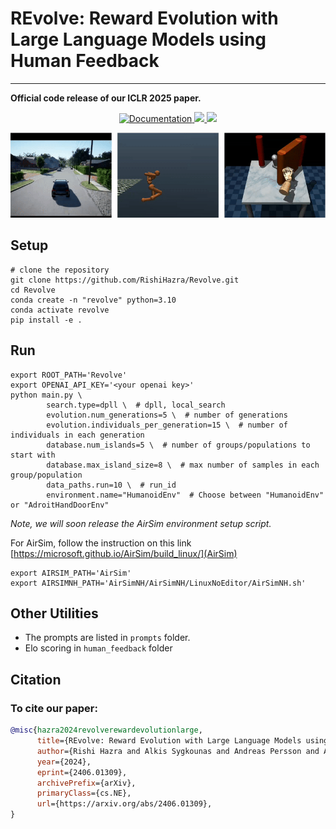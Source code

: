 # REvolve: Reward Evolution with Large Language Models using Human Feedback
******************************************************
**Official code release of our ICLR 2025 paper.**

<p align="center">
    <a href="https://rishihazra.github.io/REvolve/" target="_blank">
        <img alt="Documentation" src="https://img.shields.io/website/https/rishihazra.github.io/EgoTV?down_color=red&down_message=offline&up_message=link">
    </a>
    <a href="https://arxiv.org/abs/2406.01309" target="_blank">
        <img src="https://img.shields.io/badge/arXiv-2406.01309-red">
    </a>
    <a href="https://arxiv.org/pdf/2406.01309">
        <img src="https://img.shields.io/badge/Downloads-PDF-blue">
    </a>
</p>

<p align="center">
  <img src="revolve.gif" alt="egoTV">
</p>

## Setup
```shell
# clone the repository 
git clone https://github.com/RishiHazra/Revolve.git
cd Revolve
conda create -n "revolve" python=3.10
conda activate revolve
pip install -e .
```

## Run
```shell
export ROOT_PATH='Revolve'
export OPENAI_API_KEY='<your openai key>'
python main.py \ 
        search.type=dpll \  # dpll, local_search 
        evolution.num_generations=5 \  # number of generations
        evolution.individuals_per_generation=15 \  # number of individuals in each generation
        database.num_islands=5 \  # number of groups/populations to start with
        database.max_island_size=8 \  # max number of samples in each group/population
        data_paths.run=10 \  # run_id
        environment.name="HumanoidEnv"  # Choose between "HumanoidEnv" or "AdroitHandDoorEnv"
```

*Note, we will soon release the AirSim environment setup script.*

For AirSim, follow the instruction on this link [https://microsoft.github.io/AirSim/build_linux/](AirSim)
```shell
export AIRSIM_PATH='AirSim'
export AIRSIMNH_PATH='AirSimNH/AirSimNH/LinuxNoEditor/AirSimNH.sh'
```

## Other Utilities
* The prompts are listed in ```prompts``` folder.
* Elo scoring in ```human_feedback``` folder

## Citation

### To cite our paper:
```bibtex
@misc{hazra2024revolverewardevolutionlarge,
      title={REvolve: Reward Evolution with Large Language Models using Human Feedback}, 
      author={Rishi Hazra and Alkis Sygkounas and Andreas Persson and Amy Loutfi and Pedro Zuidberg Dos Martires},
      year={2024},
      eprint={2406.01309},
      archivePrefix={arXiv},
      primaryClass={cs.NE},
      url={https://arxiv.org/abs/2406.01309}, 
}
```
